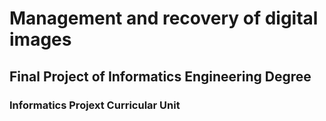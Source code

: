 # Management and recovery of digital images
## Final Project of Informatics Engineering Degree
### Informatics Projext Curricular Unit


